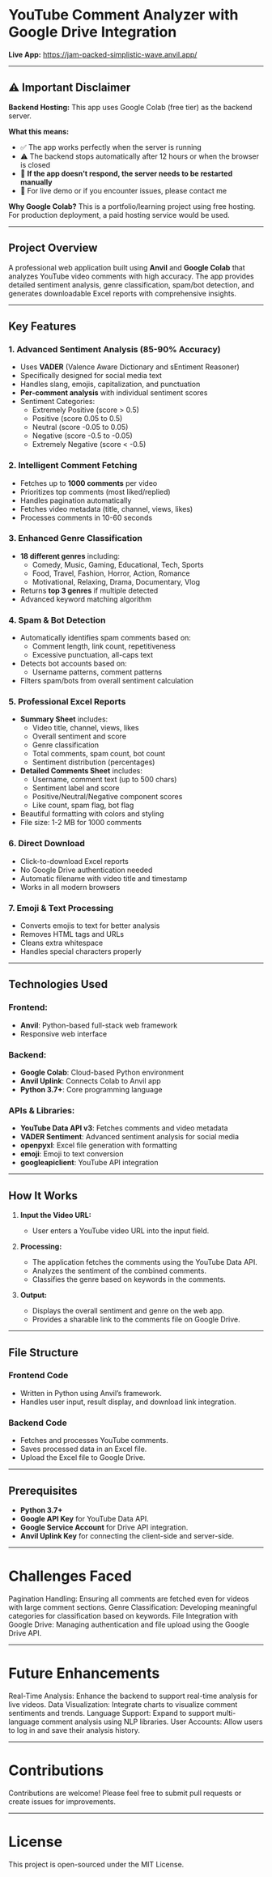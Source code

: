 # YouTube Comment Analyzer with Google Drive Integration

**Live App:** https://jam-packed-simplistic-wave.anvil.app/

---

## ⚠️ Important Disclaimer

**Backend Hosting:** This app uses Google Colab (free tier) as the backend server.

**What this means:**

- ✅ The app works perfectly when the server is running
- ⚠️ The backend stops automatically after 12 hours or when the browser is closed
- 🔄 **If the app doesn't respond, the server needs to be restarted manually**
- 📧 For live demo or if you encounter issues, please contact me

**Why Google Colab?** This is a portfolio/learning project using free hosting. For production deployment, a paid hosting service would be used.

---

## Project Overview

A professional web application built using **Anvil** and **Google Colab** that analyzes YouTube video comments with high accuracy. The app provides detailed sentiment analysis, genre classification, spam/bot detection, and generates downloadable Excel reports with comprehensive insights.

---

## Key Features

### 1. **Advanced Sentiment Analysis (85-90% Accuracy)**

- Uses **VADER** (Valence Aware Dictionary and sEntiment Reasoner)
- Specifically designed for social media text
- Handles slang, emojis, capitalization, and punctuation
- **Per-comment analysis** with individual sentiment scores
- Sentiment Categories:
  - Extremely Positive (score > 0.5)
  - Positive (score 0.05 to 0.5)
  - Neutral (score -0.05 to 0.05)
  - Negative (score -0.5 to -0.05)
  - Extremely Negative (score < -0.5)

### 2. **Intelligent Comment Fetching**

- Fetches up to **1000 comments** per video
- Prioritizes top comments (most liked/replied)
- Handles pagination automatically
- Fetches video metadata (title, channel, views, likes)
- Processes comments in 10-60 seconds

### 3. **Enhanced Genre Classification**

- **18 different genres** including:
  - Comedy, Music, Gaming, Educational, Tech, Sports
  - Food, Travel, Fashion, Horror, Action, Romance
  - Motivational, Relaxing, Drama, Documentary, Vlog
- Returns **top 3 genres** if multiple detected
- Advanced keyword matching algorithm

### 4. **Spam & Bot Detection**

- Automatically identifies spam comments based on:
  - Comment length, link count, repetitiveness
  - Excessive punctuation, all-caps text
- Detects bot accounts based on:
  - Username patterns, comment patterns
- Filters spam/bots from overall sentiment calculation

### 5. **Professional Excel Reports**

- **Summary Sheet** includes:
  - Video title, channel, views, likes
  - Overall sentiment and score
  - Genre classification
  - Total comments, spam count, bot count
  - Sentiment distribution (percentages)
- **Detailed Comments Sheet** includes:
  - Username, comment text (up to 500 chars)
  - Sentiment label and score
  - Positive/Neutral/Negative component scores
  - Like count, spam flag, bot flag
- Beautiful formatting with colors and styling
- File size: 1-2 MB for 1000 comments

### 6. **Direct Download**

- Click-to-download Excel reports
- No Google Drive authentication needed
- Automatic filename with video title and timestamp
- Works in all modern browsers

### 7. **Emoji & Text Processing**

- Converts emojis to text for better analysis
- Removes HTML tags and URLs
- Cleans extra whitespace
- Handles special characters properly

---

## Technologies Used

### **Frontend:**

- **Anvil**: Python-based full-stack web framework
- Responsive web interface

### **Backend:**

- **Google Colab**: Cloud-based Python environment
- **Anvil Uplink**: Connects Colab to Anvil app
- **Python 3.7+**: Core programming language

### **APIs & Libraries:**

- **YouTube Data API v3**: Fetches comments and video metadata
- **VADER Sentiment**: Advanced sentiment analysis for social media
- **openpyxl**: Excel file generation with formatting
- **emoji**: Emoji to text conversion
- **googleapiclient**: YouTube API integration

---

## How It Works

1. **Input the Video URL:**

   - User enters a YouTube video URL into the input field.

2. **Processing:**

   - The application fetches the comments using the YouTube Data API.
   - Analyzes the sentiment of the combined comments.
   - Classifies the genre based on keywords in the comments.

3. **Output:**
   - Displays the overall sentiment and genre on the web app.
   - Provides a sharable link to the comments file on Google Drive.

---

## File Structure

### **Frontend Code**

- Written in Python using Anvil’s framework.
- Handles user input, result display, and download link integration.

### **Backend Code**

- Fetches and processes YouTube comments.
- Saves processed data in an Excel file.
- Upload the Excel file to Google Drive.

---

## Prerequisites

- **Python 3.7+**
- **Google API Key** for YouTube Data API.
- **Google Service Account** for Drive API integration.
- **Anvil Uplink Key** for connecting the client-side and server-side.

---

# Challenges Faced

Pagination Handling: Ensuring all comments are fetched even for videos with large comment sections.
Genre Classification: Developing meaningful categories for classification based on keywords.
File Integration with Google Drive: Managing authentication and file upload using the Google Drive API.

---

# Future Enhancements

Real-Time Analysis: Enhance the backend to support real-time analysis for live videos.
Data Visualization: Integrate charts to visualize comment sentiments and trends.
Language Support: Expand to support multi-language comment analysis using NLP libraries.
User Accounts: Allow users to log in and save their analysis history.

---

# Contributions

Contributions are welcome! Please feel free to submit pull requests or create issues for improvements.

---

# License

This project is open-sourced under the MIT License.
